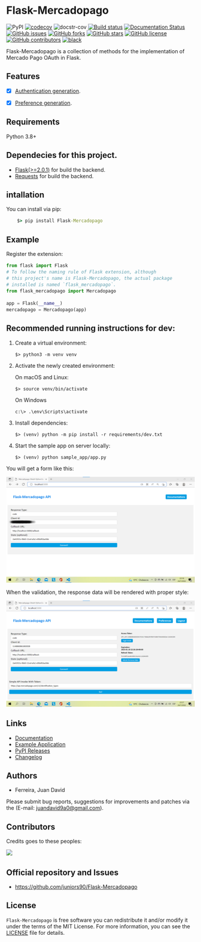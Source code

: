 # Flask-Mercadopago

![PyPI](https://img.shields.io/pypi/v/Flask-Mercadopago)
[![codecov](https://codecov.io/gh/juniors90/Flask-Mercadopago/branch/main/graph/badge.svg?token=ePNLhWhSV7)](https://codecov.io/gh/juniors90/Flask-Mercadopago)
![docstr-cov](https://img.shields.io/endpoint?url=https://api.jsonbin.io/v3/b/62e15eac8ebcdb758843f9af?meta=false)
[![Build status](https://github.com/juniors90/Flask-Mercadopago/actions/workflows/main.yml/badge.svg)](https://github.com/juniors90/Flask-Mercadopago/actions)
[![Documentation Status](https://readthedocs.org/projects/flask-mercadopago/badge/?version=latest)](https://flask-mercadopago.readthedocs.io/en/latest/?badge=latest)
[![GitHub issues](https://img.shields.io/github/issues/juniors90/Flask-Mercadopago)](https://github.com/juniors90/Flask-Mercadopago/issues)
[![GitHub forks](https://img.shields.io/github/forks/juniors90/Flask-Mercadopago)](https://github.com/juniors90/Flask-Mercadopago/network)
[![GitHub stars](https://img.shields.io/github/stars/juniors90/Flask-Mercadopago)](https://github.com/juniors90/Flask-Mercadopago/stargazers)
[![GitHub license](https://img.shields.io/github/license/juniors90/Flask-Mercadopago)](https://github.com/juniors90/Flask-Mercadopago/blob/main/LICENSE)
[![GitHub contributors](https://img.shields.io/github/contributors/juniors90/Flask-Mercadopago?color=green)](https://github.com/juniors90/Flask-Mercadopago/graphs/contributors)
[![black](https://img.shields.io/badge/code%20style-black-000000.svg)](https://github.com/psf/black)

Flask-Mercadopago is a collection of methods for the implementation of Mercado Pago OAuth in Flask.

## Features

- [x] [Authentication generation](https://www.mercadopago.com.ar/developers/en/reference/oauth/_oauth_token/post).
- [x] [Preference generation](https://www.mercadopago.com.ar/developers/en/reference/preferences/_checkout_preferences/post).


## Requirements

Python 3.8+

## Dependecies for this project.

- [Flask(>=2.0.1)](https://flask.palletsprojects.com/en/2.0.x/) for build the backend.
- [Requests](https://requests.readthedocs.io/en/latest/) for build the backend.

## intallation

You can install via pip:

```cmd
    $> pip install Flask-Mercadopago
```

## Example

Register the extension:

```python
from flask import Flask
# To follow the naming rule of Flask extension, although
# this project's name is Flask-Mercadopago, the actual package
# installed is named `flask_mercadopago`.
from flask_mercadopago import Mercadopago

app = Flask(__name__)
mercadopago = Mercadopago(app)
```

## Recommended running instructions for dev:

1. Create a virtual environment:

    ```shell script
    $> python3 -m venv venv
    ```

2. Activate the newly created environment:

   On macOS and Linux:
    ```shell script
    $> source venv/bin/activate
    ```
   
   On Windows
   ```
   c:\> .\env\Scripts\activate
   ```

3. Install dependencies:

    ```shell script
    $> (venv) python -m pip install -r requirements/dev.txt
    ```

4. Start the sample app on server locally:

    ```shell script
    $> (venv) python sample_app/app.py
    ```
  
You will get a form like this:

![form rendering](https://raw.githubusercontent.com/juniors90/Flask-Mercadopago/main/docs/source/_static/form.png)

When the validation, the response data will be rendered with proper style:

![validations](https://raw.githubusercontent.com/juniors90/Flask-Mercadopago/main/docs/source/_static/validations.png)
    
## Links

- [Documentation](https://flask-mercadopago.readthedocs.io)
- [Example Application](https://github.com/juniors90/Flask-Mercadopago/tree/main/sample_app)
- [PyPI Releases](https://pypi.org/project/Flask-Mercadopago/)
- [Changelog](https://github.com/juniors90/Flask-Mercadopago/blob/main/CHANGELOG.rst)

## Authors

- Ferreira, Juan David

Please submit bug reports, suggestions for improvements and patches via
the (E-mail: juandavid9a0@gmail.com).

## Contributors

Credits goes to these peoples:

<a href="https://github.com/juniors90/Flask-Mercadopago/graphs/contributors">
  <img src="https://contrib.rocks/image?repo=juniors90/Flask-Mercadopago" />
</a>

## Official repository and Issues

- https://github.com/juniors90/Flask-Mercadopago


## License

`Flask-Mercadopago` is free software you can redistribute it and/or modify it
under the terms of the MIT License. For more information, you can see the
[LICENSE](https://github.com/juniors90/Flask-Mercadopago/blob/main/LICENSE) file
for details.
